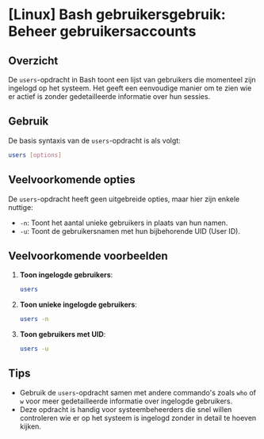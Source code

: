 # [Linux] Bash gebruikersgebruik: Beheer gebruikersaccounts

## Overzicht
De `users`-opdracht in Bash toont een lijst van gebruikers die momenteel zijn ingelogd op het systeem. Het geeft een eenvoudige manier om te zien wie er actief is zonder gedetailleerde informatie over hun sessies.

## Gebruik
De basis syntaxis van de `users`-opdracht is als volgt:

```bash
users [options]
```

## Veelvoorkomende opties
De `users`-opdracht heeft geen uitgebreide opties, maar hier zijn enkele nuttige:

- `-n`: Toont het aantal unieke gebruikers in plaats van hun namen.
- `-u`: Toont de gebruikersnamen met hun bijbehorende UID (User ID).

## Veelvoorkomende voorbeelden

1. **Toon ingelogde gebruikers**:
   ```bash
   users
   ```

2. **Toon unieke ingelogde gebruikers**:
   ```bash
   users -n
   ```

3. **Toon gebruikers met UID**:
   ```bash
   users -u
   ```

## Tips
- Gebruik de `users`-opdracht samen met andere commando's zoals `who` of `w` voor meer gedetailleerde informatie over ingelogde gebruikers.
- Deze opdracht is handig voor systeembeheerders die snel willen controleren wie er op het systeem is ingelogd zonder in detail te hoeven kijken.